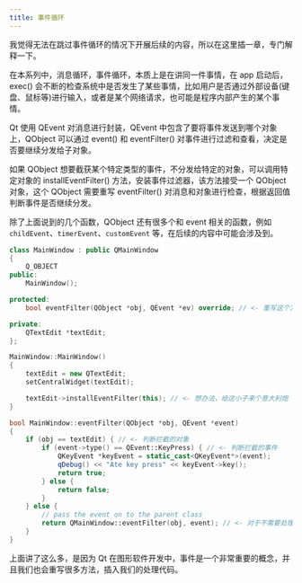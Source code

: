 ```yaml
---
title: 事件循环
---
```


我觉得无法在跳过事件循环的情况下开展后续的内容，所以在这里插一章，专门解释一下。

在本系列中，消息循环，事件循环，本质上是在讲同一件事情，在 app 启动后，exec() 会不断的检查系统中是否发生了某些事情，比如用户是否通过外部设备(键盘、鼠标等)进行输入，或者是某个网络请求，也可能是程序内部产生的某个事情。

Qt 使用 QEvent 对消息进行封装，QEvent 中包含了要将事件发送到哪个对象上，QObject 可以通过 event() 和 eventFilter() 对事件进行过滤和查看，决定是否要继续分发给子对象。

如果 QObject 想要截获某个特定类型的事件，不分发给特定的对象，可以调用特定对象的 installEventFilter() 方法，安装事件过滤器，该方法接受一个 QObject 对象，这个 QObject 需要重写 eventFilter() 对消息和对象进行检查，根据返回值判断事件是否继续分发。

除了上面说到的几个函数，QObject 还有很多个和 event 相关的函数，例如 `childEvent`、`timerEvent`、`customEvent` 等，在后续的内容中可能会涉及到。

```cpp
class MainWindow : public QMainWindow
{
    Q_OBJECT
public:
    MainWindow();

protected:
    bool eventFilter(QObject *obj, QEvent *ev) override; // <- 重写这个方法

private:
    QTextEdit *textEdit;
};

MainWindow::MainWindow()
{
    textEdit = new QTextEdit;
    setCentralWidget(textEdit);

    textEdit->installEventFilter(this); // <- 想办法，给这小子来个意大利炮
}

bool MainWindow::eventFilter(QObject *obj, QEvent *event)
{
    if (obj == textEdit) { // <- 判断拦截的对象
        if (event->type() == QEvent::KeyPress) { // <- 判断拦截的事件
            QKeyEvent *keyEvent = static_cast<QKeyEvent*>(event);
            qDebug() << "Ate key press" << keyEvent->key();
            return true;
        } else {
            return false;
        }
    } else {
        // pass the event on to the parent class
        return QMainWindow::eventFilter(obj, event); // <- 对于不需要处理的对象，调用父类的函数继续处理
    }
}
```

上面讲了这么多，是因为 Qt 在图形软件开发中，事件是一个非常重要的概念，并且我们也会重写很多方法，插入我们的处理代码。
